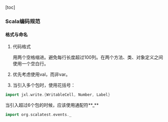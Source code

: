 [toc]


### Scala编码规范

#### 格式与命名

1) 代码格式 

    用两个空格缩进。避免每行长度超过100列。在两个方法、类、对象定义之间使用一个空白行。

2) 优先考虑使用val，而非var。

3) 当引入多个包时，使用花括号：

```scala
import jxl.write.{WritableCell, Number, Label}
```

当引入超过6个包的时候，应该使用通配符**_**

```scala
import org.scalatest.events._
```




    
